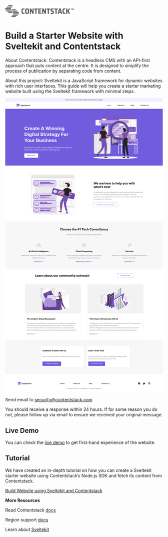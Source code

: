 [![Contentstack Logo](/static/contentstack.png)](https://www.contentstack.com/)

# Build a Starter Website with Sveltekit and Contentstack

About Contentstack: Contentstack is a headless CMS with an API-first approach that puts content at the centre. It is designed to simplify the process of publication by separating code from content.

About this project: Sveltekit is a JavaScript framework for dynamic websites with rich user interfaces. This guide will help you create a starter marketing website built using the Sveltekit framework with minimal steps.

![contentstack-sveltekit-starter-app-vercel-app](/static/starter-app.png)

Send email to [security@contentstack.com](mailto:security@contentstack.com)

You should receive a response within 24 hours. If for some reason you do not, please follow up via email to ensure we received your original message.

## Live Demo

You can check the [live demo](https://contentstack-sveltekit-starter-app.vercel.app/) to get first-hand experience of the website.

## Tutorial

We have created an in-depth tutorial on how you can create a Sveltekit starter website using Contentstack’s Node.js SDK and fetch its content from Contentstack.

[Build Website using Sveltekit and Contentstack](https://www.contentstack.com/docs/developers/sample-apps/build-a-starter-website-with-sveltekit-and-contentstack/)

**More Resources**

Read Contentstack [docs](https://www.contentstack.com/docs/)

Region support [docs](https://www.contentstack.com/docs/developers/selecting-region-in-contentstack-starter-apps)

Learn about [Sveltekit](https://kit.svelte.dev/docs/introduction)
